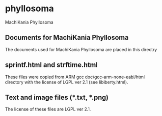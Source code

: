 # phyllosoma
MachiKania Phyllosoma

## Documents for MachiKania Phyllosoma
The documents used for MachiKania Phyllosoma are placed in this directry

## sprintf.html and strftime.html
These files were copied from ARM gcc doc/gcc-arm-none-eabi/html directory with the license of LGPL ver 2.1 (see libiberty.html).

## Text and image files (*.txt, *.png)
The license of these files are LGPL ver 2.1.

